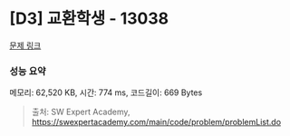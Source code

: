 # [D3] 교환학생 - 13038 

[문제 링크](https://swexpertacademy.com/main/code/problem/problemDetail.do?contestProbId=AXxNn6GaPW4DFASZ) 

### 성능 요약

메모리: 62,520 KB, 시간: 774 ms, 코드길이: 669 Bytes



> 출처: SW Expert Academy, https://swexpertacademy.com/main/code/problem/problemList.do